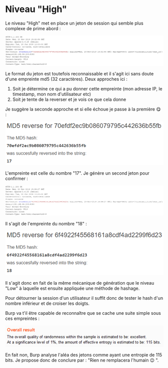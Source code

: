 # Niveau "High"

Le niveau "High" met en place un jeton de session qui semble plus complexe de prime abord :

![](../../../../.gitbook/assets/beb72e331bb44b2b4f78ff4c54ca8e69.png)

Le format du jeton est toutefois reconnaissable et il s'agit ici sans doute d'une empreinte md5 (32 caractères). Deux approches ici :

1. Soit je détermine ce qui a pu donner cette empreinte (mon adresse IP, le timestamp, mon nom d'utilisateur etc)
2. Soit je tente de la reverser et je vois  ce que cela donne

Je suggère la seconde approche et si elle échoue je passe  à la première :yum: :

![](../../../../.gitbook/assets/252a8368d2191db6848c54bde3f79301.png)

L'empreinte est celle du nombre "17". Je génère un second jeton pour confirmer :

![](../../../../.gitbook/assets/7d3dfb347b91166613ef6bf8b0981f2f.png)

Il s'agit de l'empreinte du nombre "18" :

![](../../../../.gitbook/assets/4dba091b77ef23d390b61fe674a66eeb.png)

Il s'agit donc en fait de la même mécanique de génération que le niveau "Low" à laquelle est ensuite appliquée une méthode de hashage.

Pour détourner la session d'un utilisateur il suffit donc de tester le hash d'un nombre inférieur et de croiser les doigts.

Burp va t'il être capable de reconnaître que se cache une suite simple sous ces empreintes :

![](../../../../.gitbook/assets/57ed8689c98fa3fcf2e8f5219971b807.png)

En fait non, Burp analyse l'aléa des jetons comme ayant une entropie de 115 bits. Je propose donc de conclure par : "Rien ne remplacera l'humain :wink: ".
